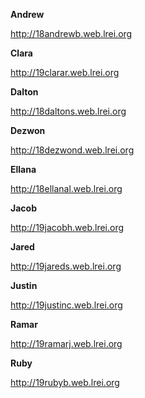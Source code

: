 **Andrew**

http://18andrewb.web.lrei.org

**Clara**

http://19clarar.web.lrei.org

**Dalton**

http://18daltons.web.lrei.org

**Dezwon**

http://18dezwond.web.lrei.org

**Ellana**

http://18ellanal.web.lrei.org

**Jacob**

http://19jacobh.web.lrei.org

**Jared**

http://19jareds.web.lrei.org

**Justin**

http://19justinc.web.lrei.org

**Ramar**

http://19ramarj.web.lrei.org

**Ruby**

http://19rubyb.web.lrei.org

